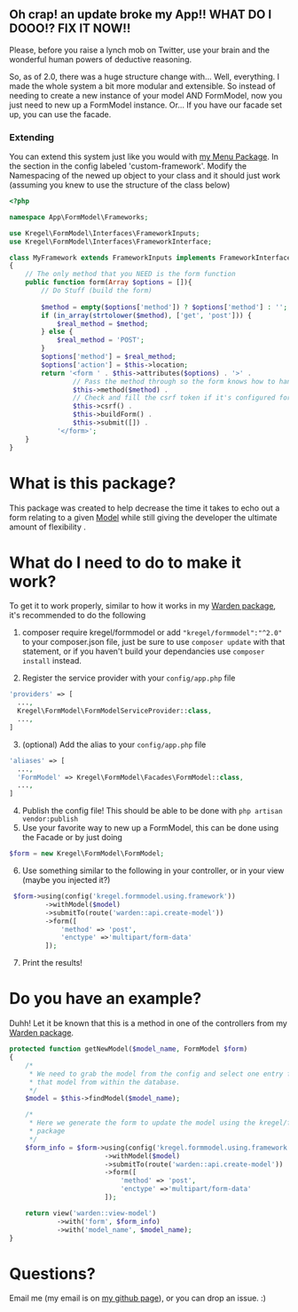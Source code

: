 ## Oh crap! an update broke my App!! WHAT DO I DOOO!? FIX IT NOW!!

Please, before you raise a lynch mob on Twitter, use your brain and the wonderful human powers of deductive reasoning.

So, as of 2.0, there was a huge structure change with... Well, everything. I made the whole system a bit more modular
and extensible. So instead of needing to create a new instance of your model AND FormModel, now you just need to new up
a FormModel instance. Or... If you have our facade set up, you can use the facade.

### Extending

You can extend this system just like you would with [my Menu Package](https://github.com/austinkregel/Menu). In the section in the config 
labeled 'custom-framework'. Modify the Namespacing of the newed up object to your class and it should just work (assuming you knew 
to use the structure of the class below)

```php
<?php

namespace App\FormModel\Frameworks;

use Kregel\FormModel\Interfaces\FrameworkInputs;
use Kregel\FormModel\Interfaces\FrameworkInterface;

class MyFramework extends FrameworkInputs implements FrameworkInterface
{
    // The only method that you NEED is the form function
    public function form(Array $options = []){
        // Do Stuff (build the form)
        
        $method = empty($options['method']) ? $options['method'] : '';
        if (in_array(strtolower($method), ['get', 'post'])) {
            $real_method = $method;
        } else {
            $real_method = 'POST';
        }
        $options['method'] = $real_method;
        $options['action'] = $this->location;
        return '<form ' . $this->attributes($options) . '>' .
                // Pass the method through so the form knows how to handle it's self (with laravel)
                $this->method($method) .
                // Check and fill the csrf token if it's configured for it.
                $this->csrf() .
                $this->buildForm() .
                $this->submit([]) .
            '</form>';
    }
}
```
# What is this package?
This package was created to help decrease the time it takes to echo out a form relating to a given [Model](http://laravel.com/docs/master/eloquent) while still giving the developer the ultimate amount of flexibility . 

# What do I need to do to make it work?
To get it to work properly, similar to how it works in my [Warden package](https://github.com/austinkregel/warden), it's recommended to do the following
 
  1.  composer require kregel/formmodel
      or add `"kregel/formmodel":"^2.0"` to your composer.json file, just be sure to use `composer update` with that statement, or if you haven't build your dependancies use `composer install` instead.
      
      
  2.  Register the service provider with your `config/app.php` file
  
  ```php
  'providers' => [
    ...,
    Kregel\FormModel\FormModelServiceProvider::class,
    ...,
  ]
  ```
  3.  (optional) Add the alias to your `config/app.php` file
  
  ```php
  'aliases' => [
    ...,
    'FormModel' => Kregel\FormModel\Facades\FormModel::class,
    ...,
  ]
  ```
  4.  Publish the config file! This should be able to be done with `php artisan vendor:publish`
  5.  Use your favorite way to new up a FormModel, this can be done using the Facade or by just doing 
  
  ```php 
  $form = new Kregel\FormModel\FormModel;
  ```
  6.  
     Use something similar to the following in your controller, or in your view (maybe you injected it?)
 ```php
  $form->using(config('kregel.formmodel.using.framework'))
          ->withModel($model)
          ->submitTo(route('warden::api.create-model'))
          ->form([
              'method' => 'post',
              'enctype' =>'multipart/form-data'
          ]);
  ```

  7.  Print the results!
  
# Do you have an example?
Duhh! Let it be known that this is a method in one of the controllers from my [Warden package](https://github.com/austinkregel/warden).

```php
protected function getNewModel($model_name, FormModel $form)
{
    /*
     * We need to grab the model from the config and select one entry for
     * that model from within the database.
     */
    $model = $this->findModel($model_name);

    /*
     * Here we generate the form to update the model using the kregel/formmodel
     * package
     */
    $form_info = $form->using(config('kregel.formmodel.using.framework'))
                        ->withModel($model)
                        ->submitTo(route('warden::api.create-model'))
                        ->form([
                            'method' => 'post',
                            'enctype' =>'multipart/form-data'
                        ]);

    return view('warden::view-model')
            ->with('form', $form_info)
            ->with('model_name', $model_name);
}
```

# Questions?
Email me (my email is on [my github page](http://github.com/austinkregel)), or you can drop an issue. :)
